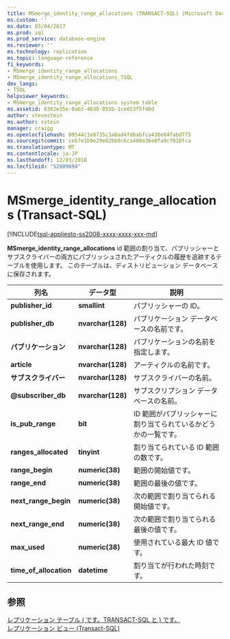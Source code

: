 ```yaml
---
title: MSmerge_identity_range_allocations (TRANSACT-SQL) |Microsoft Docs
ms.custom: ''
ms.date: 03/04/2017
ms.prod: sql
ms.prod_service: database-engine
ms.reviewer: ''
ms.technology: replication
ms.topic: language-reference
f1_keywords:
- MSmerge_identity_range_allocations
- MSmerge_identity_range_allocations_TSQL
dev_langs:
- TSQL
helpviewer_keywords:
- MSmerge_identity_range_allocations system table
ms.assetid: 6362e35e-0ab3-4638-855b-1ce013f5fd6d
author: stevestein
ms.author: sstein
manager: craigg
ms.openlocfilehash: 09544c1e8735c3a6ad4fd6abfca430e84fabd775
ms.sourcegitcommit: ceb7e1b9e29e02bb0c6ca400a36e0fa9cf010fca
ms.translationtype: MT
ms.contentlocale: ja-JP
ms.lasthandoff: 12/03/2018
ms.locfileid: "52809694"
---
```

# <a name="msmergeidentityrangeallocations-transact-sql"></a>MSmerge_identity_range_allocations (Transact-SQL)
[!INCLUDE[tsql-appliesto-ss2008-xxxx-xxxx-xxx-md](../../includes/tsql-appliesto-ss2008-xxxx-xxxx-xxx-md.md)]

  **MSmerge_identity_range_allocations** id 範囲の割り当て、パブリッシャーとサブスクライバーの両方にパブリッシュされたアーティクルの履歴を追跡するテーブルを使用します。 このテーブルは、ディストリビューション データベースに保存されます。  
  
|列名|データ型|説明|  
|-----------------|---------------|-----------------|  
|**publisher_id**|**smallint**|パブリッシャーの ID。|  
|**publisher_db**|**nvarchar(128)**|パブリケーション データベースの名前です。|  
|**パブリケーション**|**nvarchar(128)**|パブリケーションの名前を指定します。|  
|**article**|**nvarchar(128)**|アーティクルの名前です。|  
|**サブスクライバー**|**nvarchar(128)**|サブスクライバーの名前。|  
|**@subscriber_db**|**nvarchar(128)**|サブスクリプション データベースの名前。|  
|**is_pub_range**|**bit**|ID 範囲がパブリッシャーに割り当てられているかどうかの一覧です。|  
|**ranges_allocated**|**tinyint**|割り当てられている ID 範囲の数です。|  
|**range_begin**|**numeric(38)**|範囲の開始値です。|  
|**range_end**|**numeric(38)**|範囲の最後の値です。|  
|**next_range_begin**|**numeric(38)**|次の範囲で割り当てられる開始値です。|  
|**next_range_end**|**numeric(38)**|次の範囲で割り当てられる最後の値です。|  
|**max_used**|**numeric(38)**|使用されている最大 ID 値です。|  
|**time_of_allocation**|**datetime**|割り当てが行われた時刻です。|  
  
## <a name="see-also"></a>参照  
 [レプリケーション テーブル &#40; です。TRANSACT-SQL と &#41; です。](../../relational-databases/system-tables/replication-tables-transact-sql.md)   
 [レプリケーション ビュー &#40;Transact-SQL&#41;](../../relational-databases/system-views/replication-views-transact-sql.md)  
  
  
